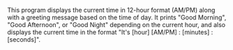 This program displays the current time in 12-hour format (AM/PM) along with a greeting message based on the time of day. It prints "Good Morning", "Good Afternoon", or "Good Night" depending on the current hour, and also displays the current time in the format "It's [hour] [AM/PM] : [minutes] : [seconds]".
